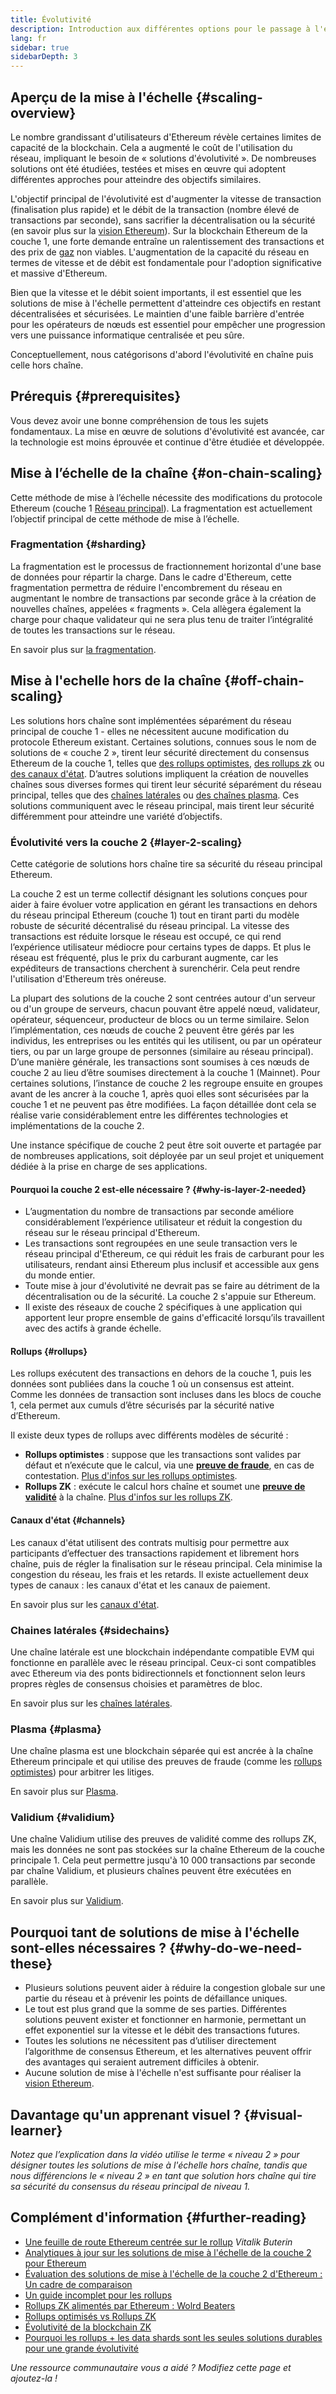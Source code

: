 ```yaml
---
title: Évolutivité
description: Introduction aux différentes options pour le passage à l'échelle actuellement en cours de développement par la communauté Ethereum.
lang: fr
sidebar: true
sidebarDepth: 3
---
```


## Aperçu de la mise à l'échelle {#scaling-overview}

Le nombre grandissant d'utilisateurs d'Ethereum révèle certaines limites de capacité de la blockchain. Cela a augmenté le coût de l'utilisation du réseau, impliquant le besoin de « solutions d'évolutivité ». De nombreuses solutions ont été étudiées, testées et mises en œuvre qui adoptent différentes approches pour atteindre des objectifs similaires.

L'objectif principal de l'évolutivité est d'augmenter la vitesse de transaction (finalisation plus rapide) et le débit de la transaction (nombre élevé de transactions par seconde), sans sacrifier la décentralisation ou la sécurité (en savoir plus sur la [vision Ethereum](/upgrades/vision/)). Sur la blockchain Ethereum de la couche 1, une forte demande entraîne un ralentissement des transactions et des prix de [gaz](/developers/docs/gas/) non viables. L'augmentation de la capacité du réseau en termes de vitesse et de débit est fondamentale pour l'adoption significative et massive d'Ethereum.

Bien que la vitesse et le débit soient importants, il est essentiel que les solutions de mise à l'échelle permettent d'atteindre ces objectifs en restant décentralisées et sécurisées. Le maintien d'une faible barrière d'entrée pour les opérateurs de nœuds est essentiel pour empêcher une progression vers une puissance informatique centralisée et peu sûre.

Conceptuellement, nous catégorisons d'abord l'évolutivité en chaîne puis celle hors chaîne.

## Prérequis {#prerequisites}

Vous devez avoir une bonne compréhension de tous les sujets fondamentaux. La mise en œuvre de solutions d'évolutivité est avancée, car la technologie est moins éprouvée et continue d'être étudiée et développée.

## Mise à l’échelle de la chaîne {#on-chain-scaling}

Cette méthode de mise à l’échelle nécessite des modifications du protocole Ethereum (couche 1 [Réseau principal](/glossary/#mainnet)). La fragmentation est actuellement l’objectif principal de cette méthode de mise à l’échelle.

### Fragmentation {#sharding}

La fragmentation est le processus de fractionnement horizontal d'une base de données pour répartir la charge. Dans le cadre d'Ethereum, cette fragmentation permettra de réduire l'encombrement du réseau en augmentant le nombre de transactions par seconde grâce à la création de nouvelles chaînes, appelées « fragments ». Cela allègera également la charge pour chaque validateur qui ne sera plus tenu de traiter l’intégralité de toutes les transactions sur le réseau.

En savoir plus sur [la fragmentation](/upgrades/sharding/).

## Mise à l'echelle hors de la chaîne {#off-chain-scaling}

Les solutions hors chaîne sont implémentées séparément du réseau principal de couche 1 - elles ne nécessitent aucune modification du protocole Ethereum existant. Certaines solutions, connues sous le nom de solutions de « couche 2 », tirent leur sécurité directement du consensus Ethereum de la couche 1, telles que [des rollups optimistes](/developers/docs/scaling/optimistic-rollups/), [des rollups zk](/developers/docs/scaling/zk-rollups/) ou [des canaux d'état](/developers/docs/scaling/state-channels/). D’autres solutions impliquent la création de nouvelles chaînes sous diverses formes qui tirent leur sécurité séparément du réseau principal, telles que des [chaînes latérales](#sidechains) ou [des chaînes plasma](#plasma). Ces solutions communiquent avec le réseau principal, mais tirent leur sécurité différemment pour atteindre une variété d’objectifs.

### Évolutivité vers la couche 2 {#layer-2-scaling}

Cette catégorie de solutions hors chaîne tire sa sécurité du réseau principal Ethereum.

La couche 2 est un terme collectif désignant les solutions conçues pour aider à faire évoluer votre application en gérant les transactions en dehors du réseau principal Ethereum (couche 1) tout en tirant parti du modèle robuste de sécurité décentralisé du réseau principal. La vitesse des transactions est réduite lorsque le réseau est occupé, ce qui rend l’expérience utilisateur médiocre pour certains types de dapps. Et plus le réseau est fréquenté, plus le prix du carburant augmente, car les expéditeurs de transactions cherchent à surenchérir. Cela peut rendre l'utilisation d'Ethereum très onéreuse.

La plupart des solutions de la couche 2 sont centrées autour d'un serveur ou d'un groupe de serveurs, chacun pouvant être appelé nœud, validateur, opérateur, séquenceur, producteur de blocs ou un terme similaire. Selon l’implémentation, ces nœuds de couche 2 peuvent être gérés par les individus, les entreprises ou les entités qui les utilisent, ou par un opérateur tiers, ou par un large groupe de personnes (similaire au réseau principal). D’une manière générale, les transactions sont soumises à ces nœuds de couche 2 au lieu d’être soumises directement à la couche 1 (Mainnet). Pour certaines solutions, l’instance de couche 2 les regroupe ensuite en groupes avant de les ancrer à la couche 1, après quoi elles sont sécurisées par la couche 1 et ne peuvent pas être modifiées. La façon détaillée dont cela se réalise varie considérablement entre les différentes technologies et implémentations de la couche 2.

Une instance spécifique de couche 2 peut être soit ouverte et partagée par de nombreuses applications, soit déployée par un seul projet et uniquement dédiée à la prise en charge de ses applications.

#### Pourquoi la couche 2 est-elle nécessaire ? {#why-is-layer-2-needed}

- L’augmentation du nombre de transactions par seconde améliore considérablement l’expérience utilisateur et réduit la congestion du réseau sur le réseau principal d'Ethereum.
- Les transactions sont regroupées en une seule transaction vers le réseau principal d'Ethereum, ce qui réduit les frais de carburant pour les utilisateurs, rendant ainsi Ethereum plus inclusif et accessible aux gens du monde entier.
- Toute mise à jour d'évolutivité ne devrait pas se faire au détriment de la décentralisation ou de la sécurité. La couche 2 s'appuie sur Ethereum.
- Il existe des réseaux de couche 2 spécifiques à une application qui apportent leur propre ensemble de gains d'efficacité lorsqu’ils travaillent avec des actifs à grande échelle.

#### Rollups {#rollups}

Les rollups exécutent des transactions en dehors de la couche 1, puis les données sont publiées dans la couche 1 où un consensus est atteint. Comme les données de transaction sont incluses dans les blocs de couche 1, cela permet aux cumuls d’être sécurisés par la sécurité native d’Ethereum.

Il existe deux types de rollups avec différents modèles de sécurité :

- **Rollups optimistes** : suppose que les transactions sont valides par défaut et n’exécute que le calcul, via une [**preuve de fraude**](/glossary/#fraud-proof), en cas de contestation. [Plus d'infos sur les rollups optimistes](/developers/docs/scaling/optimistic-rollups/).
- **Rollups ZK** : exécute le calcul hors chaîne et soumet une [**preuve de validité**](/glossary/#validity-proof) à la chaîne. [Plus d'infos sur les rollups ZK](/developers/docs/scaling/zk-rollups/).

#### Canaux d'état {#channels}

Les canaux d'état utilisent des contrats multisig pour permettre aux participants d’effectuer des transactions rapidement et librement hors chaîne, puis de régler la finalisation sur le réseau principal. Cela minimise la congestion du réseau, les frais et les retards. Il existe actuellement deux types de canaux : les canaux d'état et les canaux de paiement.

En savoir plus sur les [canaux d'état](/developers/docs/scaling/state-channels/).

### Chaines latérales {#sidechains}

Une chaîne latérale est une blockchain indépendante compatible EVM qui fonctionne en parallèle avec le réseau principal. Ceux-ci sont compatibles avec Ethereum via des ponts bidirectionnels et fonctionnent selon leurs propres règles de consensus choisies et paramètres de bloc.

En savoir plus sur les [chaînes latérales](/developers/docs/scaling/sidechains/).

### Plasma {#plasma}

Une chaîne plasma est une blockchain séparée qui est ancrée à la chaîne Ethereum principale et qui utilise des preuves de fraude (comme les [rollups optimistes](/developers/docs/scaling/optimistic-rollups/)) pour arbitrer les litiges.

En savoir plus sur [Plasma](/developers/docs/scaling/plasma/).

### Validium {#validium}

Une chaîne Validium utilise des preuves de validité comme des rollups ZK, mais les données ne sont pas stockées sur la chaîne Ethereum de la couche principale 1. Cela peut permettre jusqu'à 10 000 transactions par seconde par chaîne Validium, et plusieurs chaînes peuvent être exécutées en parallèle.

En savoir plus sur [Validium](/developers/docs/scaling/validium/).

## Pourquoi tant de solutions de mise à l'échelle sont-elles nécessaires ? {#why-do-we-need-these}

- Plusieurs solutions peuvent aider à réduire la congestion globale sur une partie du réseau et à prévenir les points de défaillance uniques.
- Le tout est plus grand que la somme de ses parties. Différentes solutions peuvent exister et fonctionner en harmonie, permettant un effet exponentiel sur la vitesse et le débit des transactions futures.
- Toutes les solutions ne nécessitent pas d’utiliser directement l’algorithme de consensus Ethereum, et les alternatives peuvent offrir des avantages qui seraient autrement difficiles à obtenir.
- Aucune solution de mise à l'échelle n'est suffisante pour réaliser la [vision Ethereum](/upgrades/vision/).

## Davantage qu'un apprenant visuel ? {#visual-learner}

<YouTube id="BgCgauWVTs0" />

_Notez que l’explication dans la vidéo utilise le terme « niveau 2 » pour désigner toutes les solutions de mise à l'échelle hors chaîne, tandis que nous différencions le « niveau 2 » en tant que solution hors chaîne qui tire sa sécurité du consensus du réseau principal de niveau 1._

<YouTube id="7pWxCklcNsU" />

## Complément d'information {#further-reading}

- [Une feuille de route Ethereum centrée sur le rollup](https://ethereum-magicians.org/t/a-rollup-centric-ethereum-roadmap/4698) _Vitalik Buterin_
- [Analytiques à jour sur les solutions de mise à l'échelle de la couche 2 pour Ethereum](https://www.l2beat.com/)
- [Évaluation des solutions de mise à l'échelle de la couche 2 d'Ethereum : Un cadre de comparaison](https://medium.com/matter-labs/evaluating-ethereum-l2-scaling-solutions-a-comparison-framework-b6b2f410f955)
- [Un guide incomplet pour les rollups](https://vitalik.ca/general/2021/01/05/rollup.html)
- [Rollups ZK alimentés par Ethereum : Wolrd Beaters](https://hackmd.io/@canti/rkUT0BD8K)
- [Rollups optimisés vs Rollups ZK](https://limechain.tech/blog/optimistic-rollups-vs-zk-rollups/)
- [Évolutivité de la blockchain ZK](https://ethworks.io/assets/download/zero-knowledge-blockchain-scaling-ethworks.pdf)
- [Pourquoi les rollups + les data shards sont les seules solutions durables pour une grande évolutivité](https://polynya.medium.com/why-rollups-data-shards-are-the-only-sustainable-solution-for-high-scalability-c9aabd6fbb48)

_Une ressource communautaire vous a aidé ? Modifiez cette page et ajoutez-la !_
